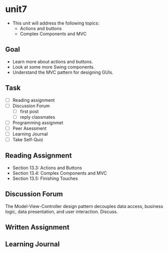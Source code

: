# unit7

- This unit will address the following topics:
  - Actions and buttons
  - Complex Components and MVC

## Goal

- Learn more about actions and buttons.
- Look at some more Swing components.
- Understand the MVC pattern for designing GUIs.

## Task

- [ ] Reading assignment
- [ ] Discussion Forum
  - [ ] first post
  - [ ] reply classmates
- [ ] Programming assignmet
- [ ] Peer Asessment
- [ ] Learning Journal
- [ ] Take Self-Quiz

## Reading Assignment

- Section 13.3: Actions and Buttons
- Section 13.4: Complex Components and MVC
- Section 13.5: Finishing Touches

## Discussion Forum

The Model-View-Controller design pattern decouples data access, business logic, data presentation, and user interaction. Discuss.

## Written Assignment

## Learning Journal
